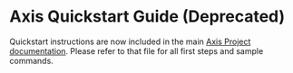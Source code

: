 # Axis Quickstart Guide (Deprecated)

Quickstart instructions are now included in the main [Axis Project documentation](../axis.md#appendix-b-quickstart). Please refer to that file for all first steps and sample commands.

